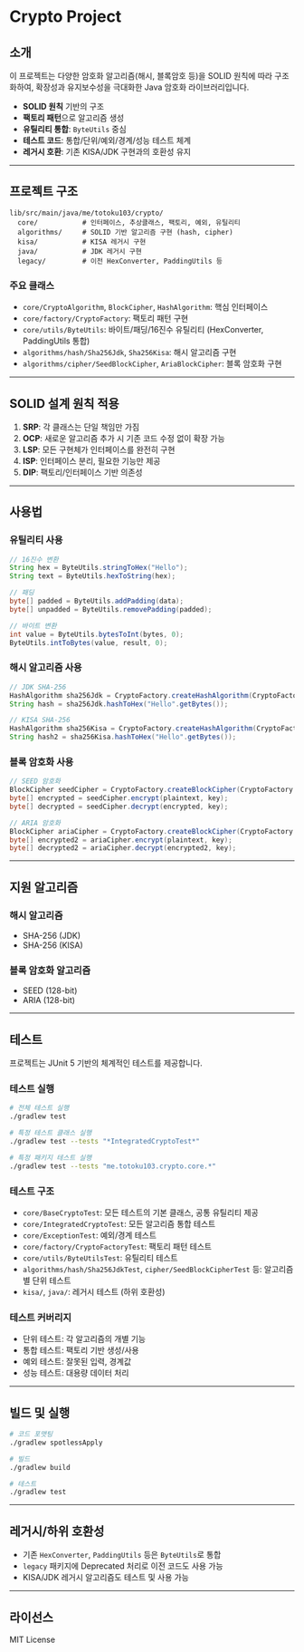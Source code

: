 # Crypto Project

## 소개

이 프로젝트는 다양한 암호화 알고리즘(해시, 블록암호 등)을 SOLID 원칙에 따라 구조화하여, 확장성과 유지보수성을 극대화한 Java 암호화 라이브러리입니다.

- **SOLID 원칙** 기반의 구조
- **팩토리 패턴**으로 알고리즘 생성
- **유틸리티 통합**: `ByteUtils` 중심
- **테스트 코드**: 통합/단위/예외/경계/성능 테스트 체계
- **레거시 호환**: 기존 KISA/JDK 구현과의 호환성 유지

---

## 프로젝트 구조

```
lib/src/main/java/me/totoku103/crypto/
  core/           # 인터페이스, 추상클래스, 팩토리, 예외, 유틸리티
  algorithms/     # SOLID 기반 알고리즘 구현 (hash, cipher)
  kisa/           # KISA 레거시 구현
  java/           # JDK 레거시 구현
  legacy/         # 이전 HexConverter, PaddingUtils 등
```

### 주요 클래스
- `core/CryptoAlgorithm`, `BlockCipher`, `HashAlgorithm`: 핵심 인터페이스
- `core/factory/CryptoFactory`: 팩토리 패턴 구현
- `core/utils/ByteUtils`: 바이트/패딩/16진수 유틸리티 (HexConverter, PaddingUtils 통합)
- `algorithms/hash/Sha256Jdk`, `Sha256Kisa`: 해시 알고리즘 구현
- `algorithms/cipher/SeedBlockCipher`, `AriaBlockCipher`: 블록 암호화 구현

---

## SOLID 설계 원칙 적용

1. **SRP**: 각 클래스는 단일 책임만 가짐
2. **OCP**: 새로운 알고리즘 추가 시 기존 코드 수정 없이 확장 가능
3. **LSP**: 모든 구현체가 인터페이스를 완전히 구현
4. **ISP**: 인터페이스 분리, 필요한 기능만 제공
5. **DIP**: 팩토리/인터페이스 기반 의존성

---

## 사용법

### 유틸리티 사용
```java
// 16진수 변환
String hex = ByteUtils.stringToHex("Hello");
String text = ByteUtils.hexToString(hex);

// 패딩
byte[] padded = ByteUtils.addPadding(data);
byte[] unpadded = ByteUtils.removePadding(padded);

// 바이트 변환
int value = ByteUtils.bytesToInt(bytes, 0);
ByteUtils.intToBytes(value, result, 0);
```

### 해시 알고리즘 사용
```java
// JDK SHA-256
HashAlgorithm sha256Jdk = CryptoFactory.createHashAlgorithm(CryptoFactory.HashType.SHA256_JDK);
String hash = sha256Jdk.hashToHex("Hello".getBytes());

// KISA SHA-256
HashAlgorithm sha256Kisa = CryptoFactory.createHashAlgorithm(CryptoFactory.HashType.SHA256_KISA);
String hash2 = sha256Kisa.hashToHex("Hello".getBytes());
```

### 블록 암호화 사용
```java
// SEED 암호화
BlockCipher seedCipher = CryptoFactory.createBlockCipher(CryptoFactory.CipherType.SEED);
byte[] encrypted = seedCipher.encrypt(plaintext, key);
byte[] decrypted = seedCipher.decrypt(encrypted, key);

// ARIA 암호화
BlockCipher ariaCipher = CryptoFactory.createBlockCipher(CryptoFactory.CipherType.ARIA);
byte[] encrypted2 = ariaCipher.encrypt(plaintext, key);
byte[] decrypted2 = ariaCipher.decrypt(encrypted2, key);
```

---

## 지원 알고리즘

### 해시 알고리즘
- SHA-256 (JDK)
- SHA-256 (KISA)

### 블록 암호화 알고리즘
- SEED (128-bit)
- ARIA (128-bit)

---

## 테스트

프로젝트는 JUnit 5 기반의 체계적인 테스트를 제공합니다.

### 테스트 실행
```bash
# 전체 테스트 실행
./gradlew test

# 특정 테스트 클래스 실행
./gradlew test --tests "*IntegratedCryptoTest*"

# 특정 패키지 테스트 실행
./gradlew test --tests "me.totoku103.crypto.core.*"
```

### 테스트 구조
- `core/BaseCryptoTest`: 모든 테스트의 기본 클래스, 공통 유틸리티 제공
- `core/IntegratedCryptoTest`: 모든 알고리즘 통합 테스트
- `core/ExceptionTest`: 예외/경계 테스트
- `core/factory/CryptoFactoryTest`: 팩토리 패턴 테스트
- `core/utils/ByteUtilsTest`: 유틸리티 테스트
- `algorithms/hash/Sha256JdkTest`, `cipher/SeedBlockCipherTest` 등: 알고리즘별 단위 테스트
- `kisa/`, `java/`: 레거시 테스트 (하위 호환성)

### 테스트 커버리지
- 단위 테스트: 각 알고리즘의 개별 기능
- 통합 테스트: 팩토리 기반 생성/사용
- 예외 테스트: 잘못된 입력, 경계값
- 성능 테스트: 대용량 데이터 처리

---

## 빌드 및 실행
```bash
# 코드 포맷팅
./gradlew spotlessApply

# 빌드
./gradlew build

# 테스트
./gradlew test
```

---

## 레거시/하위 호환성
- 기존 `HexConverter`, `PaddingUtils` 등은 `ByteUtils`로 통합
- `legacy` 패키지에 Deprecated 처리로 이전 코드도 사용 가능
- KISA/JDK 레거시 알고리즘도 테스트 및 사용 가능

---

## 라이선스
MIT License
